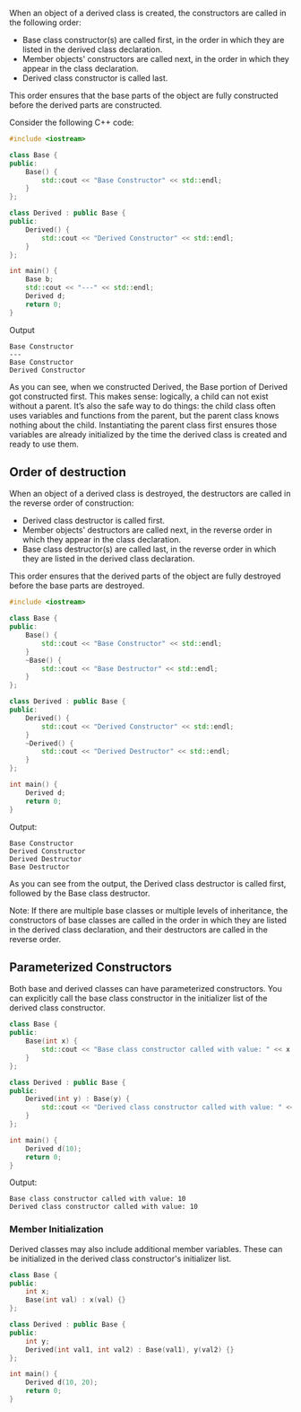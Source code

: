 When an object of a derived class is created, the constructors are called in the following order:

- Base class constructor(s) are called first, in the order in which they are listed in the derived class declaration.
- Member objects' constructors are called next, in the order in which they appear in the class declaration.
- Derived class constructor is called last.

This order ensures that the base parts of the object are fully constructed before the derived parts are constructed.

Consider the following C++ code:

```c++
#include <iostream>

class Base {
public:
    Base() {
        std::cout << "Base Constructor" << std::endl;
    }
};

class Derived : public Base {
public:
    Derived() {
        std::cout << "Derived Constructor" << std::endl;
    }
};

int main() {
	Base b;
	std::cout << "---" << std::endl;
    Derived d;
    return 0;
}

```

Output
```
Base Constructor
---
Base Constructor 
Derived Constructor
```

As you can see, when we constructed Derived, the Base portion of Derived got constructed first. This makes sense: logically, a child can not exist without a parent. It’s also the safe way to do things: the child class often uses variables and functions from the parent, but the parent class knows nothing about the child. Instantiating the parent class first ensures those variables are already initialized by the time the derived class is created and ready to use them.
## Order of destruction

When an object of a derived class is destroyed, the destructors are called in the reverse order of construction:

- Derived class destructor is called first.
- Member objects' destructors are called next, in the reverse order in which they appear in the class declaration.
- Base class destructor(s) are called last, in the reverse order in which they are listed in the derived class declaration.

This order ensures that the derived parts of the object are fully destroyed before the base parts are destroyed.

```c++
#include <iostream>

class Base {
public:
    Base() {
        std::cout << "Base Constructor" << std::endl;
    }
    ~Base() {
        std::cout << "Base Destructor" << std::endl;
    }
};

class Derived : public Base {
public:
    Derived() {
        std::cout << "Derived Constructor" << std::endl;
    }
    ~Derived() {
        std::cout << "Derived Destructor" << std::endl;
    }
};

int main() {
    Derived d;
    return 0;
}
```

Output:

```
Base Constructor
Derived Constructor
Derived Destructor
Base Destructor
```

As you can see from the output, the Derived class destructor is called first, followed by the Base class destructor.

Note: If there are multiple base classes or multiple levels of inheritance, the constructors of base classes are called in the order in which they are listed in the derived class declaration, and their destructors are called in the reverse order.

## Parameterized Constructors

Both base and derived classes can have parameterized constructors. You can explicitly call the base class constructor in the initializer list of the derived class constructor.

```c++
class Base {
public:
    Base(int x) {
        std::cout << "Base class constructor called with value: " << x << std::endl;
    }
};

class Derived : public Base {
public:
    Derived(int y) : Base(y) {
        std::cout << "Derived class constructor called with value: " << y << std::endl;
    }
};

int main() {
    Derived d(10);
    return 0;
}
```

Output:

```
Base class constructor called with value: 10
Derived class constructor called with value: 10
```

### Member Initialization

Derived classes may also include additional member variables. These can be initialized in the derived class constructor's initializer list.

```c++
class Base {
public:
    int x;
    Base(int val) : x(val) {}
};

class Derived : public Base {
public:
    int y;
    Derived(int val1, int val2) : Base(val1), y(val2) {}
};

int main() {
    Derived d(10, 20);
    return 0;
}
```